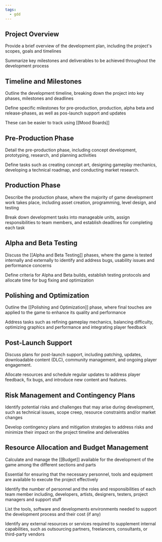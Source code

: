 ```yaml
---
tags:
  - gdd
---
```

## Project Overview
Provide a brief overview of the development plan, including the project's scopes, goals and timelines

Summarize key milestones and deliverables to be achieved throughout the development process

## Timeline and Milestones
Outline the development timeline, breaking down the project into key phases, milestones and deadlines

Define specific milestones for pre-production, production, alpha beta and release-phases, as well as pos-launch support and updates

These can be easier to track using [[Mood Boards]]

## Pre-Production Phase
Detail the pre-production phase, including concept development, prototyping, research, and planning activities

Define tasks such as creating concept art, designing gameplay mechanics, developing a technical roadmap, and conducting market research.

## Production Phase
Describe the production phase, where the majority of game development work takes place, including asset creation, programming, level design, and testing

Break down development tasks into manageable units, assign responsibilities to team members, and establish deadlines for completing each task

## Alpha and Beta Testing
Discuss the [[Alpha and Beta Testing]] phases, where the game is tested internally and externally to identify and address bugs, usability issues and performance concerns

Define criteria for Alpha and Beta builds, establish testing protocols and allocate time for bug fixing and optimization

## Polishing and Optimization
Outline the [[Polishing and Optimization]] phase, where final touches are applied to the game to enhance its quality and performance

Address tasks such as refining gameplay mechanics, balancing difficulty, optimizing graphics and performance and integrating player feedback

## Post-Launch Support
Discuss plans for post-launch support, including patching, updates, downloadable content (DLC), community management, and ongoing player engagement.

Allocate resources and schedule regular updates to address player feedback, fix bugs, and introduce new content and features.

## Risk Management and Contingency Plans
Identify potential risks and challenges that may arise during development, such as technical issues, scope creep, resource constraints and/or market changes

Develop contingency plans and mitigation strategies to address risks and minimize their impact on the project timeline and deliverables 

## Resource Allocation and Budget Management
Calculate and manage the [[Budget]] available for the development of the game among the different sections and parts

Essential for ensuring that the necessary personnel, tools and equipment are available to execute the project effectively

Identify the number of personnel and the roles and responsibilities of each team member including, developers, artists, designers, testers, project managers and support stuff

List the tools, software and developments environments needed to support the development process and their cost (if any)

Identify any external resources or services required to supplement internal capabilities, such as outsourcing partners, freelancers, consultants, or third-party vendors